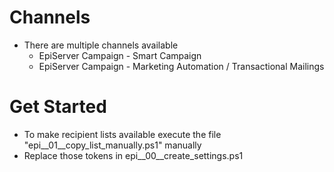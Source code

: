 
# Channels

* There are multiple channels available
  * EpiServer Campaign - Smart Campaign
  * EpiServer Campaign - Marketing Automation / Transactional Mailings


# Get Started

* To make recipient lists available execute the file "epi__01__copy_list_manually.ps1" manually
* Replace those tokens in epi__00__create_settings.ps1
<mandantid>
<apiuser>